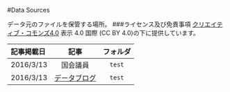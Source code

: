 #Data Sources

データ元のファイルを保管する場所。
###ライセンス及び免責事項
[クリエイティブ・コモンズ4.0](http://creativecommons.org/licenses/by/4.0/deed.ja)
表示 4.0 国際 (CC BY 4.0)の下に提供しています。

|   記事掲載日      |   記事         | フォルダ         |
| :---------------- |:--------------:| :---------------:|
| 2016/3/13         | 国会議員       |  `test`  |
| 2016/3/13         | [データブログ](http://balian.sakura.ne.jp/wp/)      |   `test` |

